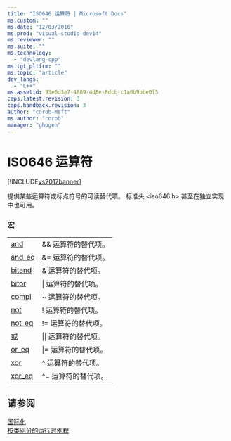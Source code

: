```yaml
---
title: "ISO646 运算符 | Microsoft Docs"
ms.custom: ""
ms.date: "12/03/2016"
ms.prod: "visual-studio-dev14"
ms.reviewer: ""
ms.suite: ""
ms.technology: 
  - "devlang-cpp"
ms.tgt_pltfrm: ""
ms.topic: "article"
dev_langs: 
  - "C++"
ms.assetid: 93e6d3e7-4889-4d8e-8dcb-c1a6b9bbe0f5
caps.latest.revision: 3
caps.handback.revision: 3
author: "corob-msft"
ms.author: "corob"
manager: "ghogen"
---
```

# ISO646 运算符
[!INCLUDE[vs2017banner](../assembler/inline/includes/vs2017banner.md)]

提供某些运算符或标点符号的可读替代项。  标准头 \<iso646.h\> 甚至在独立实现中也可用。  
  
### 宏  
  
|||  
|-|-|  
|[and](../c-runtime-library/reference/and.md)|&& 运算符的替代项。|  
|[and\_eq](../c-runtime-library/reference/and-eq.md)|&\= 运算符的替代项。|  
|[bitand](../c-runtime-library/reference/bitand.md)|& 运算符的替代项。|  
|[bitor](../c-runtime-library/reference/bitor.md)|&#124; 运算符的替代项。|  
|[compl](../c-runtime-library/reference/compl.md)|~ 运算符的替代项。|  
|[not](../c-runtime-library/reference/not.md)|\! 运算符的替代项。|  
|[not\_eq](../c-runtime-library/reference/not-eq.md)|\!\= 运算符的替代项。|  
|[或](../c-runtime-library/reference/or.md)|&#124;&#124; 运算符的替代项。|  
|[or\_eq](../c-runtime-library/reference/or-eq.md)|&#124;\= 运算符的替代项。|  
|[xor](../c-runtime-library/reference/xor.md)|^ 运算符的替代项。|  
|[xor\_eq](../c-runtime-library/reference/xor-eq.md)|^\= 运算符的替代项。|  
  
## 请参阅  
 [国际化](../c-runtime-library/internationalization.md)   
 [按类别分的运行时例程](../c-runtime-library/run-time-routines-by-category.md)